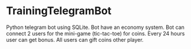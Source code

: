 # TrainingTelegramBot

Python telegram bot using SQLite. Bot have an economy system. Bot can connect 2 users for the mini-game (tic-tac-toe) for coins. Every 24 hours user can get bonus. All users can gift coins other player.
